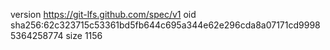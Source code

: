 version https://git-lfs.github.com/spec/v1
oid sha256:62c323715c53361bd5fb644c695a344e62e296cda8a07171cd99985364258774
size 1156
